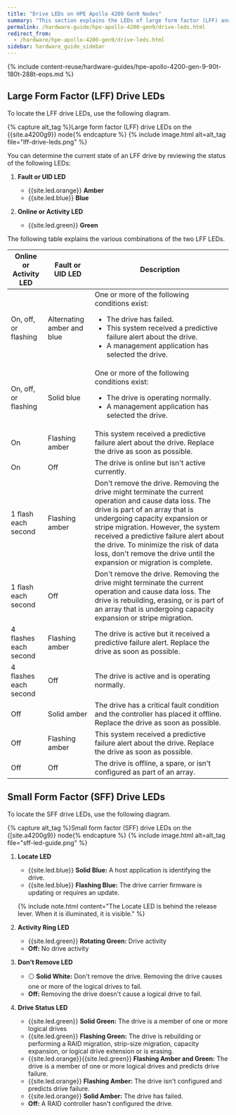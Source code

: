 ```yaml
---
title: "Drive LEDs on HPE Apollo 4200 Gen9 Nodes"
summary: "This section explains the LEDs of large form factor (LFF) and small form factor (SFF) drives in HPE Apollo 4200 Gen9 nodes."
permalink: /hardware-guide/hpe-apollo-4200-gen9/drive-leds.html
redirect_from:
  - /hardware/hpe-apollo-4200-gen9/drive-leds.html
sidebar: hardware_guide_sidebar
---
```


{% include content-reuse/hardware-guides/hpe-apollo-4200-gen-9-90t-180t-288t-eops.md %}

## Large Form Factor (LFF) Drive LEDs

To locate the LFF drive LEDs, use the following diagram.

{% capture alt_tag %}Large form factor (LFF) drive LEDs on the {{site.a4200g9}} node{% endcapture %}
{% include image.html alt=alt_tag file="lff-drive-leds.png" %}

You can determine the current state of an LFF drive by reviewing the status of the following LEDs:

1. **Fault or UID LED**

   * {{site.led.orange}} **Amber**
   * {{site.led.blue}} **Blue**

1. **Online or Activity LED**

   * {{site.led.green}} **Green**

The following table explains the various combinations of the two LFF LEDs.

<table>
<thead>
  <tr>
    <th>Online or Activity LED</th>
    <th>Fault or UID LED</th>
    <th>Description</th>
  </tr>
</thead>
<tbody>
  <tr>
    <td>On, off, or flashing</td>
    <td>Alternating amber and blue</td>
    <td>One or more of the following conditions exist:
      <ul>
        <li>The drive has failed.</li>
        <li>This system received a predictive failure alert about the drive.</li>
        <li>A management application has selected the drive.</li>
      </ul>
    </td>
  </tr>
  <tr>
    <td>On, off, or flashing</td>
    <td>Solid blue</td>
    <td>One or more of the following conditions exist:
      <ul>
        <li>The drive is operating normally.</li>
        <li>A management application has selected the drive.</li>
      </ul>
    </td>
  </tr>
  <tr>
    <td>On</td>
    <td>Flashing amber</td>
    <td>This system received a predictive failure alert about the drive. Replace the drive as soon as possible.</td>
  </tr>
  <tr>
    <td>On</td>
    <td>Off</td>
    <td>The drive is online but isn't active currently.</td>
  </tr>
  <tr>
    <td>1 flash each second</td>
    <td>Flashing amber</td>
    <td>Don't remove the drive. Removing the drive might terminate the current operation and cause data loss. The drive is part of an array that is undergoing capacity expansion or stripe migration. However, the system received a predictive failure alert about the drive. To minimize the risk of data loss, don't remove the drive until the expansion or migration is complete.</td>
  </tr>
  <tr>
    <td>1 flash each second</td>
    <td>Off</td>
    <td>Don't remove the drive. Removing the drive might terminate the current operation and cause data loss. The drive is rebuilding, erasing, or is part of an array that is undergoing capacity expansion or stripe migration.</td>
  </tr>
  <tr>
    <td>4 flashes each second</td>
    <td>Flashing amber</td>
    <td>The drive is active but it received a predictive failure alert. Replace the drive as soon as possible.</td>
  </tr>
  <tr>
    <td>4 flashes each second</td>
    <td>Off</td>
    <td>The drive is active and is operating normally.</td>
  </tr>
  <tr>
    <td>Off</td>
    <td>Solid amber</td>
    <td>The drive has a critical fault condition and the controller has placed it offline. Replace the drive as soon as possible.</td>
  </tr>
  <tr>
    <td>Off</td>
    <td>Flashing amber</td>
    <td>This system received a predictive failure alert about the drive. Replace the drive as soon as possible.</td>
  </tr>
  <tr>
    <td>Off</td>
    <td>Off</td>
    <td>The drive is offline, a spare, or isn't configured as part of an array.</td>
  </tr>
</tbody>
</table>

## Small Form Factor (SFF) Drive LEDs

To locate the SFF drive LEDs, use the following diagram.

{% capture alt_tag %}Small form factor (SFF) drive LEDs on the {[site.a4200g9}} node{% endcapture %}
{% include image.html alt=alt_tag file="sff-led-guide.png" %}

1. **Locate LED**

   * {{site.led.blue}} **Solid Blue:** A host application is identifying the drive.
   * {{site.led.blue}} **Flashing Blue:** The drive carrier firmware is updating or requires an update.

   {% include note.html content="The Locate LED is behind the release lever. When it is illuminated, it is visible." %}

1. **Activity Ring LED**

   * {{site.led.green}} **Rotating Green:** Drive activity
   * **Off:** No drive activity

1. **Don't Remove LED**

   * ⚪ **Solid White:** Don't remove the drive. Removing the drive causes one or more of the logical drives to fail.
   * **Off:** Removing the drive doesn't cause a logical drive to fail.

1. **Drive Status LED**

   * {{site.led.green}} **Solid Green:** The drive is a member of one or more logical drives
   * {{site.led.green}} **Flashing Green:** The drive is rebuilding or performing a RAID migration, strip-size migration, capacity expansion, or logical drive extension or is erasing.
   * {{site.led.orange}}{{site.led.green}} **Flashing Amber and Green:** The drive is a member of one or more logical drives and predicts drive failure.
   * {{site.led.orange}} **Flashing Amber:** The drive isn't configured and predicts drive failure.
   * {{site.led.orange}} **Solid Amber:** The drive has failed.
   * **Off:** A RAID controller hasn't configured the drive.
